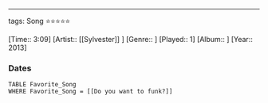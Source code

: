 ---
tags: Song ⭐⭐⭐⭐⭐ 

[Time:: 3:09]
[Artist:: [[Sylvester]] ]
[Genre:: ]
[Played:: 1]
[Album:: ]
[Year:: 2013]
### Dates
````dataview
TABLE Favorite_Song
WHERE Favorite_Song = [[Do you want to funk?]]
````